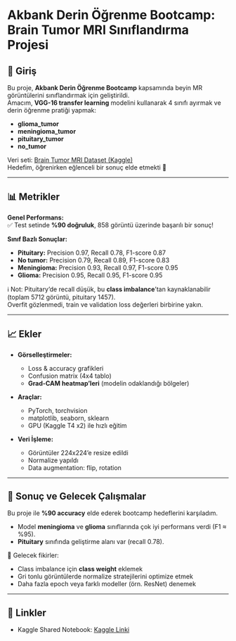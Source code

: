# Akbank Derin Öğrenme Bootcamp: Brain Tumor MRI Sınıflandırma Projesi

## 📌 Giriş
Bu proje, **Akbank Derin Öğrenme Bootcamp** kapsamında beyin MR görüntülerini sınıflandırmak için geliştirildi.  
Amacım, **VGG-16 transfer learning** modelini kullanarak 4 sınıfı ayırmak ve derin öğrenme pratiği yapmak:  

- **glioma_tumor**  
- **meningioma_tumor**  
- **pituitary_tumor**  
- **no_tumor**  

Veri seti: [Brain Tumor MRI Dataset (Kaggle)](https://www.kaggle.com/datasets/masoudnickparvar/brain-tumor-mri-dataset)  
Hedefim, öğrenirken eğlenceli bir sonuç elde etmekti 🚀  

---

## 📊 Metrikler

**Genel Performans:**  
✅ Test setinde **%90 doğruluk**, 858 görüntü üzerinde başarılı bir sonuç!  

**Sınıf Bazlı Sonuçlar:**
- **Pituitary:** Precision 0.97, Recall 0.78, F1-score 0.87  
- **No tumor:** Precision 0.79, Recall 0.89, F1-score 0.83  
- **Meningioma:** Precision 0.93, Recall 0.97, F1-score 0.95  
- **Glioma:** Precision 0.95, Recall 0.95, F1-score 0.95  

ℹ️ Not: Pituitary’de recall düşük, bu **class imbalance**’tan kaynaklanabilir (toplam 5712 görüntü, pituitary 1457).  
Overfit gözlenmedi, train ve validation loss değerleri birbirine yakın.  

---

## 📈 Ekler

- **Görselleştirmeler:**  
  - Loss & accuracy grafikleri  
  - Confusion matrix (4x4 tablo)  
  - **Grad-CAM heatmap’leri** (modelin odaklandığı bölgeler)  

- **Araçlar:**  
  - PyTorch, torchvision  
  - matplotlib, seaborn, sklearn  
  - GPU (Kaggle T4 x2) ile hızlı eğitim  

- **Veri İşleme:**  
  - Görüntüler 224x224’e resize edildi  
  - Normalize yapıldı  
  - Data augmentation: flip, rotation  

---

## 📝 Sonuç ve Gelecek Çalışmalar
Bu proje ile **%90 accuracy** elde ederek bootcamp hedeflerini karşıladım.  
- Model **meningioma** ve **glioma** sınıflarında çok iyi performans verdi (F1 ≈ %95).  
- **Pituitary** sınıfında geliştirme alanı var (recall 0.78).  

📌 Gelecek fikirler:  
- Class imbalance için **class weight** eklemek  
- Gri tonlu görüntülerde normalize stratejilerini optimize etmek  
- Daha fazla epoch veya farklı modeller (örn. ResNet) denemek  

---

## 🔗 Linkler
- Kaggle Shared Notebook: [Kaggle Linki](https://www.kaggle.com/code/ahmet0akaslan/akbank-bootcamp?scriptVersionId=263791710)




